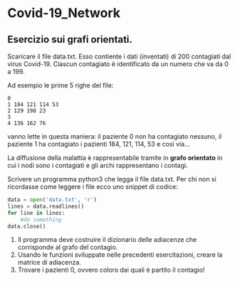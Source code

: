 # Covid-19_Network
## Esercizio sui grafi orientati.

Scaricare il file data.txt.
Esso contiente i dati (inventati) di 200 contagiati dal virus Covid-19. Ciascun contagiato è identificato da un numero che va da 0 a 199.

Ad esempio le prime 5 righe del file:
```
0
1 184 121 114 53
2 129 198 23
3
4 136 162 76
```
vanno lette in questa maniera: il paziente 0 non ha contagiato nessuno, il paziente 1 ha contagiato i pazienti 184, 121, 114, 53 e così via...

La diffusione della malattia è rappresentabile tramite in **grafo orientato** in cui i nodi sono i contagiati e gli archi rappresentano i contagi.

Scrivere un programma python3 che legga il file data.txt. Per chi non si ricordasse come leggere i file ecco uno snippet di codice:
```python
data = open('data.txt', 'r') 
lines = data.readlines() 
for line in lines: 
    #do something
data.close()
```

1. Il programma deve costruire il dizionario delle adiacenze che corrisponde al grafo del contagio.
2. Usando le funzioni sviluppate nelle precedenti esercitazioni, creare la matrice di adiacenza.
3. Trovare i pazienti 0, ovvero coloro dai quali è partito il contagio!
